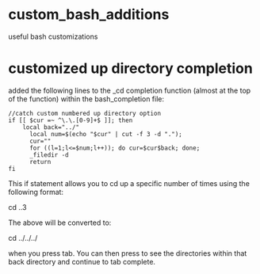 # custom_bash_additions
useful bash customizations

# customized up directory completion
added the following lines to the _cd completion function (almost at the top of the function) within the bash_completion file:

    //catch custom numbered up directory option
    if [[ $cur =~ ^\.\.[0-9]+$ ]]; then
        local back="../"
	      local num=$(echo "$cur" | cut -f 3 -d ".");
	      cur=""
	      for ((l=1;l<=$num;l++)); do cur=$cur$back; done;
	      _filedir -d
	      return
    fi

This if statement allows you to cd up a specific number of times using the following format:

cd ..3

The above will be converted to:

cd ../../../

when you press tab. You can then press <tab><tab> to see the directories within that back directory and continue to tab complete.
    
